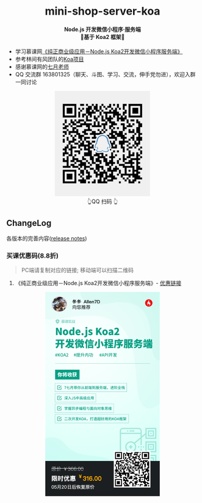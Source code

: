 <h1 align="center">
   mini-shop-server-koa
</h1>
<h4 align="center">
	Node.js 开发微信小程序·服务端
	<br>🤜基于 Koa2 框架🤛
</h4>

* 学习慕课网[《纯正商业级应用－Node.js Koa2开发微信小程序服务端》](https://s.imooc.com/SlIXze6)
* 参考林间有风团队的[Koa项目](https://github.com/TaleLin/lin-cms-koa)
* 感谢慕课网的[七月老师](https://www.imooc.com/t/4294850)
* QQ 交流群 163801325（聊天、斗图、学习、交流，伸手党勿进），欢迎入群一同讨论
<div align="center">
  <img alt="img" src="./media/qq_group_qr_code.jpg" width="250px">
  <div>👆QQ 扫码 👆</div>
</div>

## ChangeLog
各版本的完善内容([release notes](https://github.com/Allen7D/mini-shop-server-koa/releases))

### 买课优惠码(8.8折)
> PC端请复制对应的链接; 移动端可以扫描二维码

1. 《纯正商业级应用－Node.js Koa2开发微信小程序服务端》- [优惠链接](https://s.imooc.com/SlIXze6)
<div align="center">
    <img src="./media/koa_poster.png" width="300px">
</div>

